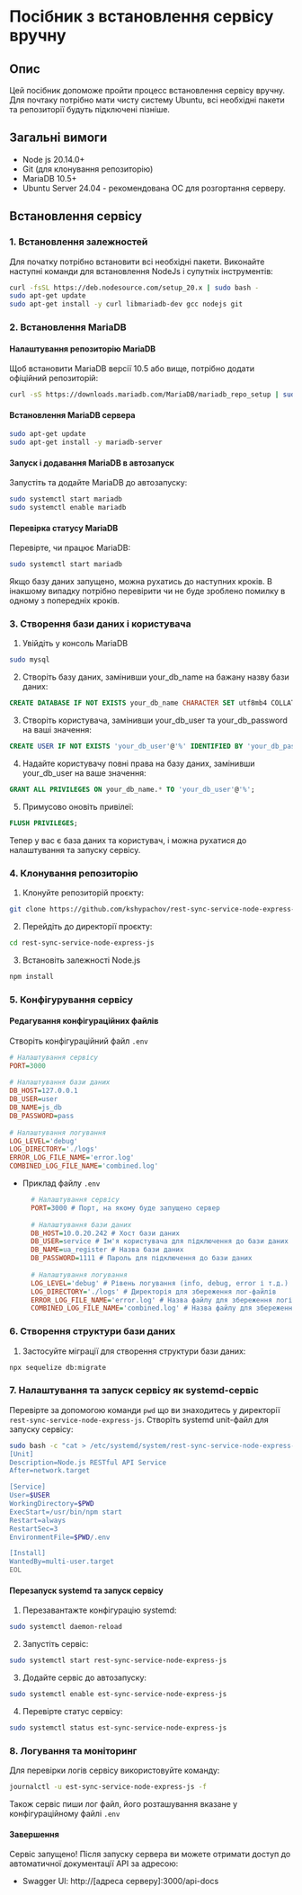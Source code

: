 # Посібник з встановлення сервісу вручну

## Опис
Цей посібник допоможе пройти процесс встановлення сервісу вручну. Для почтаку потрібно мати чисту систему Ubuntu,
всі необхідні пакети та репозиторії будуть підключені пізніше.

## Загальні вимоги

- Node js 20.14.0+
- Git (для клонування репозиторію)
- MariaDB 10.5+
- Ubuntu Server 24.04 - рекомендована ОС для розгортання серверу.

## Встановлення сервісу
### 1. Встановлення залежностей
Для початку потрібно встановити всі необхідні пакети. Виконайте наступні команди для встановлення NodeJs і супутніх інструментів:

```bash
curl -fsSL https://deb.nodesource.com/setup_20.x | sudo bash - 
sudo apt-get update
sudo apt-get install -y curl libmariadb-dev gcc nodejs git
```

### 2. Встановлення MariaDB
#### Налаштування репозиторію MariaDB
Щоб встановити MariaDB версії 10.5 або вище, потрібно додати офіційний репозиторій:
```bash
curl -sS https://downloads.mariadb.com/MariaDB/mariadb_repo_setup | sudo bash
```
#### Встановлення MariaDB сервера
```bash
sudo apt-get update
sudo apt-get install -y mariadb-server
```
#### Запуск і додавання MariaDB в автозапуск
Запустіть та додайте MariaDB до автозапуску:
```bash
sudo systemctl start mariadb
sudo systemctl enable mariadb
```

#### Перевірка статусу MariaDB
Перевірте, чи працює MariaDB:
```bash
sudo systemctl start mariadb
```
Якщо базу даних запущено, можна рухатись до наступних кроків.
В інакшому випадку потрібно перевірити чи не буде зроблено помилку в одному з попередніх кроків.

### 3. Створення бази даних і користувача

1. Увійдіть у консоль MariaDB
```bash
sudo mysql
```

2. Створіть базу даних, замінивши your_db_name на бажану назву бази даних:
```sql
CREATE DATABASE IF NOT EXISTS your_db_name CHARACTER SET utf8mb4 COLLATE utf8mb4_unicode_ci;
```

3. Створіть користувача, замінивши your_db_user та your_db_password на ваші значення:
```sql
CREATE USER IF NOT EXISTS 'your_db_user'@'%' IDENTIFIED BY 'your_db_password';
```

4. Надайте користувачу повні права на базу даних, замінивши your_db_user на ваше значення:
```sql
GRANT ALL PRIVILEGES ON your_db_name.* TO 'your_db_user'@'%';
```

5. Примусово оновіть привілеї:
```sql
FLUSH PRIVILEGES;
```
Тепер у вас є база даних та користувач, і можна рухатися до налаштування та запуску сервісу.

### 4. Клонування репозиторію

1. Клонуйте репозиторій проєкту:
```bash
git clone https://github.com/kshypachov/rest-sync-service-node-express-js.git
```

2.	Перейдіть до директорії проєкту:
```bash
cd rest-sync-service-node-express-js
```

3. Встановіть залежності Node.js
```bash
npm install
```

### 5. Конфігурування сервісу
#### Редагування конфігураційних файлів

Створіть конфігураційний файл ```.env``` 
```ini
# Налаштування сервісу
PORT=3000
 
# Налаштування бази даних
DB_HOST=127.0.0.1
DB_USER=user
DB_NAME=js_db
DB_PASSWORD=pass
 
# Налаштування логування
LOG_LEVEL='debug'
LOG_DIRECTORY='./logs'
ERROR_LOG_FILE_NAME='error.log'
COMBINED_LOG_FILE_NAME='combined.log'
```

- Приклад файлу ```.env```
  ```ini
    # Налаштування сервісу
    PORT=3000 # Порт, на якому буде запущено сервер
    
    # Налаштування бази даних
    DB_HOST=10.0.20.242 # Хост бази даних
    DB_USER=service # Ім'я користувача для підключення до бази даних
    DB_NAME=ua_register # Назва бази даних
    DB_PASSWORD=1111 # Пароль для підключення до бази даних
    
    # Налаштування логування
    LOG_LEVEL='debug' # Рівень логування (info, debug, error і т.д.)
    LOG_DIRECTORY='./logs' # Директорія для збереження лог-файлів
    ERROR_LOG_FILE_NAME='error.log' # Назва файлу для збереження логів помилок
    COMBINED_LOG_FILE_NAME='combined.log' # Назва файлу для збереження об'єднаних логів
  ```

### 6. Створення структури бази даних

1. Застосуйте міграції для створення структури бази даних:
```bash
npx sequelize db:migrate
```

### 7. Налаштування та запуск сервісу як systemd-сервіс
Перевірте за допомогою команди `pwd` що ви знаходитесь у директорії `rest-sync-service-node-express-js`.
Створіть systemd unit-файл для запуску сервісу:

```bash
sudo bash -c "cat > /etc/systemd/system/rest-sync-service-node-express-js.service" << EOL
[Unit]
Description=Node.js RESTful API Service
After=network.target

[Service]
User=$USER
WorkingDirectory=$PWD
ExecStart=/usr/bin/npm start
Restart=always
RestartSec=3
EnvironmentFile=$PWD/.env

[Install]
WantedBy=multi-user.target
EOL
```

#### Перезапуск systemd та запуск сервісу

1.	Перезавантажте конфігурацію systemd:
```bash
sudo systemctl daemon-reload
```

2.	Запустіть сервіс:
```bash
sudo systemctl start rest-sync-service-node-express-js
```

3. Додайте сервіс до автозапуску:
```bash
sudo systemctl enable est-sync-service-node-express-js
```

4.	Перевірте статус сервісу:
```bash
sudo systemctl status est-sync-service-node-express-js
```

### 8. Логування та моніторинг
Для перевірки логів сервісу використовуйте команду:
```bash
journalctl -u est-sync-service-node-express-js -f
```
Також сервіс пиши лог файл, його розташування вказане у конфігураційному файлі `.env`

#### Завершення
Сервіс запущено! Після запуску сервера ви можете отримати доступ до автоматичної документації API за адресою:

- Swagger UI: http://[адреса серверу]:3000/api-docs